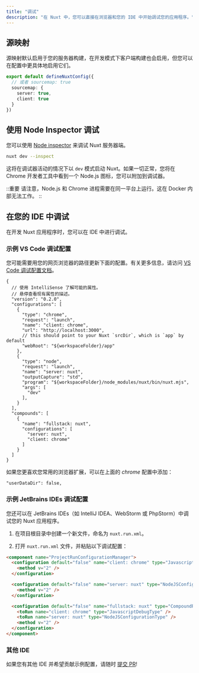 ```yaml
---
title: "调试"
description: "在 Nuxt 中，您可以直接在浏览器和您的 IDE 中开始调试您的应用程序。"
---
```


## 源映射

源映射默认启用于您的服务器构建，在开发模式下客户端构建也会启用，但您可以在配置中更具体地启用它们。

```ts
export default defineNuxtConfig({
  // 或者 sourcemap: true
  sourcemap: {
    server: true,
    client: true
  }
})
```

## 使用 Node Inspector 调试

您可以使用 [Node inspector](https://nodejs.org/en/learn/getting-started/debugging) 来调试 Nuxt 服务器端。

```bash
nuxt dev --inspect
```
这将在调试器活动的情况下以 `dev` 模式启动 Nuxt。如果一切正常，您将在 Chrome 开发者工具中看到一个 Node.js 图标，您可以附加到调试器。

::重要
请注意，Node.js 和 Chrome 进程需要在同一平台上运行。这在 Docker 内部无法工作。
::

## 在您的 IDE 中调试

在开发 Nuxt 应用程序时，您可以在 IDE 中进行调试。

### 示例 VS Code 调试配置

您可能需要用您的网页浏览器的路径更新下面的配置。有关更多信息，请访问 [VS Code 调试配置文档](https://go.microsoft.com/fwlink/?linkid=830387)。

```json5
{
  // 使用 IntelliSense 了解可能的属性。
  // 悬停查看现有属性的描述。
  "version": "0.2.0",
  "configurations": [
    {
      "type": "chrome",
      "request": "launch",
      "name": "client: chrome",
      "url": "http://localhost:3000",
      // this should point to your Nuxt `srcDir`, which is `app` by default
      "webRoot": "${workspaceFolder}/app"
    },
    {
      "type": "node",
      "request": "launch",
      "name": "server: nuxt",
      "outputCapture": "std",
      "program": "${workspaceFolder}/node_modules/nuxt/bin/nuxt.mjs",
      "args": [
        "dev"
      ],
    }
  ],
  "compounds": [
    {
      "name": "fullstack: nuxt",
      "configurations": [
        "server: nuxt",
        "client: chrome"
      ]
    }
  ]
}
```

如果您更喜欢您常用的浏览器扩展，可以在上面的 _chrome_ 配置中添加：

```json5
"userDataDir": false,
```

### 示例 JetBrains IDEs 调试配置

您还可以在 JetBrains IDEs（如 IntelliJ IDEA、WebStorm 或 PhpStorm）中调试您的 Nuxt 应用程序。

1. 在项目根目录中创建一个新文件，命名为 `nuxt.run.xml`。

2. 打开 `nuxt.run.xml` 文件，并粘贴以下调试配置：

```html
<component name="ProjectRunConfigurationManager">
  <configuration default="false" name="client: chrome" type="JavascriptDebugType" uri="http://localhost:3000" useFirstLineBreakpoints="true">
    <method v="2" />
  </configuration>

  <configuration default="false" name="server: nuxt" type="NodeJSConfigurationType" application-parameters="dev" path-to-js-file="$PROJECT_DIR$/node_modules/nuxt/bin/nuxt.mjs" working-dir="$PROJECT_DIR$">
    <method v="2" />
  </configuration>

  <configuration default="false" name="fullstack: nuxt" type="CompoundRunConfigurationType">
    <toRun name="client: chrome" type="JavascriptDebugType" />
    <toRun name="server: nuxt" type="NodeJSConfigurationType" />
    <method v="2" />
  </configuration>
</component>
```

### 其他 IDE

如果您有其他 IDE 并希望贡献示例配置，请随时 [提交 PR](https://github.com/nuxt/nuxt/edit/main/docs/2.guide/3.going-further/9.debugging.md)!
